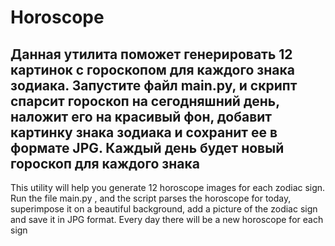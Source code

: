 # Horoscope
Данная утилита поможет генерировать 12 картинок с гороскопом для каждого знака зодиака. Запустите файл main.py, и скрипт спарсит гороскоп на сегодняшний день,
наложит его на красивый фон, добавит картинку знака зодиака и сохранит ее в формате JPG. Каждый день будет новый гороскоп для каждого знака
--------------------------------------------------------
This utility will help you generate 12 horoscope images for each zodiac sign. Run the file main.py , and the script parses the horoscope for today,
superimpose it on a beautiful background, add a picture of the zodiac sign and save it in JPG format. Every day there will be a new horoscope for each sign
